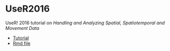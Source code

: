 # UseR2016
UseR! 2016 tutorial on _Handling and Analyzing Spatial, Spatiotemporal and Movement Data_

* [Tutorial](https://edzer.github.io/UseR2016/)
* [Rmd file](https://raw.githubusercontent.com/edzer/UseR2016/master/tutorial.Rmd)
